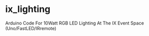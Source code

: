 # ix_lighting
Arduino Code For 10Watt RGB LED Lighting At The IX Event Space (Uno/FastLED/IRremote)
